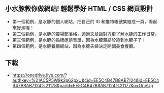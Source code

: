## 小水豚教你做網站! 輕鬆學好 HTML / CSS 網頁設計 
- 第一個範例，是水豚的個人網站，把自己的 IG 和推特帳號集結成一頁，看起來好潮喔！
- 第二個範例，是水豚的農場部落格，透過文章讓對方更了解水豚的工作日常。
- 第三個範例，是水豚的婚禮邀請表單，因為水豚藏終於追到水豚子了！
- 第四個範例，是水豚餐廳網站，因為水豚夫婦決定開個美食餐廳。

## 下載
- https://onedrive.live.com/?authkey=%21AC5P5W9k3p62pxU&cid=EE5C4B47B8AB7124&id=EE5C4B47B8AB7124%21178&parId=EE5C4B47B8AB7124%21177&o=OneUp
